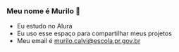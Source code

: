### Meu nome é Murilo 💙 
- Eu estudo no Alura
- Eu uso esse espaço para compartilhar meus projetos
- Meu email é murilo.calvi@escola.pr.gov.br
